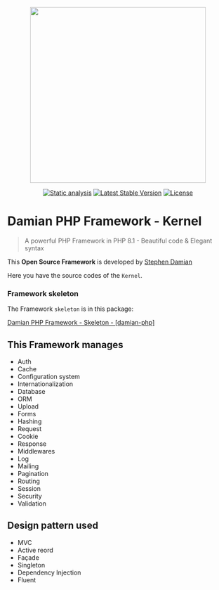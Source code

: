 <p align="center">
<a href="https://github.com/s-damian/damian-php-fw">
<img src="https://raw.githubusercontent.com/s-damian/medias/main/damian-php-logo.png" width="400">
</a>
</p>

<p align="center">
<a href="https://github.com/s-damian/damian-php-fw/actions/workflows/static-analysis.yml"><img src="https://github.com/s-damian/damian-php-fw/actions/workflows/static-analysis.yml/badge.svg" alt="Static analysis"></a>
<a href="https://packagist.org/packages/s-damian/damian-php-fw"><img src="https://img.shields.io/packagist/v/s-damian/damian-php-fw" alt="Latest Stable Version"></a>
<a href="https://packagist.org/packages/s-damian/damian-php-fw"><img src="https://img.shields.io/packagist/l/s-damian/damian-php-fw" alt="License"></a>
</p>


# Damian PHP Framework - Kernel

> A powerful PHP Framework in PHP 8.1 - Beautiful code & Elegant syntax

This **Open Source Framework** is developed by [Stephen Damian](https://github.com/s-damian)

Here you have the source codes of the ```Kernel```.


### Framework skeleton

The Framework ```skeleton``` is in this package:

[Damian PHP Framework - Skeleton - [damian-php]](https://github.com/s-damian/damian-php)


## This Framework manages

* Auth
* Cache
* Configuration system
* Internationalization
* Database
* ORM
* Upload
* Forms
* Hashing
* Request
* Cookie
* Response
* Middlewares
* Log
* Mailing
* Pagination
* Routing
* Session
* Security
* Validation


## Design pattern used

* MVC
* Active reord
* Façade
* Singleton
* Dependency Injection
* Fluent
